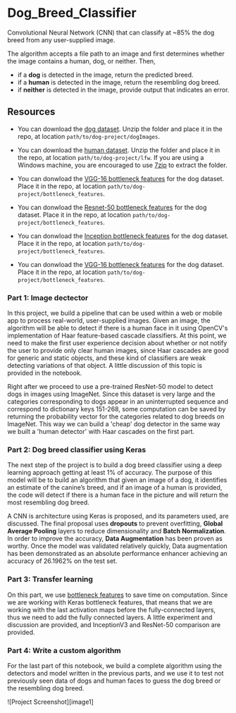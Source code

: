 # Dog_Breed_Classifier

Convolutional Neural Network (CNN) that can classify at ~85% the dog breed from any user-supplied image.

The algorithm accepts a file path to an image and first determines whether the image contains a human, dog, or neither.
Then,
- if a __dog__ is detected in the image, return the predicted breed.
- if a __human__ is detected in the image, return the resembling dog breed.
- if __neither__ is detected in the image, provide output that indicates an error.

## Resources

- You can download the [dog dataset](https://s3-us-west-1.amazonaws.com/udacity-aind/dog-project/dogImages.zip).  Unzip the folder and place it in the repo, at location `path/to/dog-project/dogImages`. 

- You can download the [human dataset](https://s3-us-west-1.amazonaws.com/udacity-aind/dog-project/lfw.zip).  Unzip the folder and place it in the repo, at location `path/to/dog-project/lfw`.  If you are using a Windows machine, you are encouraged to use [7zip](http://www.7-zip.org/) to extract the folder. 

- You can donwload the [VGG-16 bottleneck features](https://s3-us-west-1.amazonaws.com/udacity-aind/dog-project/DogVGG16Data.npz) for the dog dataset.  Place it in the repo, at location `path/to/dog-project/bottleneck_features`.

- You can donwload the [Resnet-50 bottleneck features](https://s3-us-west-1.amazonaws.com/udacity-aind/dog-project/DogResnet50Data.npz) for the dog dataset.  Place it in the repo, at location `path/to/dog-project/bottleneck_features`.

- You can donwload the [Inception bottleneck features](https://s3-us-west-1.amazonaws.com/udacity-aind/dog-project/DogInceptionV3Data.npz) for the dog dataset.  Place it in the repo, at location `path/to/dog-project/bottleneck_features`.

- You can donwload the [VGG-16 bottleneck features](https://s3-us-west-1.amazonaws.com/udacity-aind/dog-project/DogXceptionData.npz) for the dog dataset.  Place it in the repo, at location `path/to/dog-project/bottleneck_features`.


### Part 1: Image dectector

In this project, we build a pipeline that can be used within a web or mobile app to process real-world, user-supplied images. Given an image, the algorithm will be able to detect if there is a human face in it using OpenCV's implementation of Haar feature-based cascade classifiers. At this point, we need to make the first user experience decision about whether or not notify the user to provide only clear human images, since Haar cascades are good for generic and static objects, and these kind of classifiers are weak detecting variations of that object. A little discussion of this topic is provided in the notebook. 

Right after we proceed to use a pre-trained ResNet-50 model to detect dogs in images using ImageNet. Since this dataset is very large and the categories corresponding to dogs appear in an uninterrupted sequence and correspond to dictionary keys 151-268, some computation can be saved by returning the probability vector for the categories related to dog breeds on ImageNet. This way we can build a 'cheap' dog detector in the same way we built a 'human detector' with Haar cascades on the first part. 

### Part 2: Dog breed classifier using Keras 

The next step of the project is to build a dog breed classifier using a deep learning approach getting at least 1% of accuracy. The purpose of this model will be to build an algorithm that given an image of a dog, it identifies an estimate of the canine’s breed, and   if an image of a human is provided, the code will detect if there is a human face in the picture and will return the most resembling dog breed.   

A CNN is architecture using Keras is proposed, and its parameters used, are discussed. The final proposal uses **dropouts** to prevent overfitting, **Global Average Pooling** layers to reduce dimensionality and **Batch Normalization**. In order to improve the accuracy, **Data Augmentation** has been proven as worthy. Once the model was validated relatively quickly, Data augmentation has been demonstrated as an absolute performance enhancer achieving an accuracy of 26.1962% on the test set. 

### Part 3: Transfer learning

On this part, we use [bottleneck features](https://blog.keras.io/building-powerful-image-classification-models-using-very-little-data.html) to save time on computation. Since we are working with Keras bottleneck features, that means that we are working with the last activation maps before the fully-connected layers, thus we need to add the fully connected layers. A little experiment and discussion are provided, and InceptionV3 and ResNet-50 comparison are provided. 

### Part 4: Write a custom algorithm

For the last part of this notebook, we build a complete algorithm using the detectors and model written in the previous parts, and we use it to test not previously seen data of dogs and human faces to guess the dog breed or the resembling dog breed. 

![Project Screenshot][image1]
